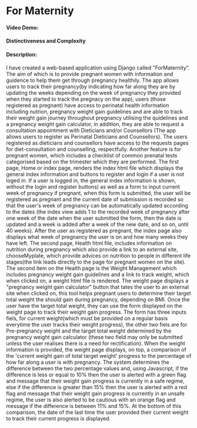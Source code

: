 # For Maternity
#### Video Demo: <URL>
#### Distinctiveness and Complexity
#### Description:
I have created a web-based application using Django called "ForMaternity". The aim of which is to provide pregnant women with information and guidence to help them get through pregnancy healthily. The app allows users to track their pregnancy(by indicating how far along they are by updating the weeks depending on the week of pregnancy they provided when they started to track the pregnacy on the app), users (those registered as pregnant) have access to perinatal health information including nutrion, pregnancy weight gain guidelines and are able to track their weight gain journey throughout pregnancy utilising the quidelines and a pregnancy weight gain calculator, in addition, they are able to request a consultation appointment with Dieticians and/or Counsellors (The app allows users to register as Perinatal Dieticians and Counsellors). The users registered as dieticians and counsellors have access to the requests pages for diet-consultation and counselling, respectfully. Another feature is for pregnant women, which includes a checklist of common prenatal tests categorised based on the trimester which they are performed. The first page, Home or index page, renders the index html file which displays the general index information and buttons to register and login if a user is not loged in. If a user is logged in, the general index information is shown, without the login and register buttons) as well as a form to input current week of pregnancy if pregnant, when this form is submitted, the user will be registered as pregnant and the current date of submission is recorded so that the user's week of pregnancy can be automatically updated according to the dates (the index view adds 1 to the recorded week of pregnancy after one week of the date when the user submitted the form, then the date is updated and a week is added after a week of the new date, and so on, until 40 weeks). After the user as registered as pregnant, the index page also displays what week of pregnancy the user is on and how many weeks they have left. The second page, Health html file, includes information on nutrition during pregnancy which also provide a link to an external site, chooseMyplate, which provide advices on nutrition to people in different life stages(the link leads directly to the page for pregnant women on the site). The second item on the Health page is the Weight Management which includes pregnancy weight gain guidelines and a link to track weight, which when clicked on, a weight html file is rendered. The weight page displays a "pregnancy weight gain calculator" button that tates the user to an external site when clicked on, this tool helps pregnant users to determine their target total weight the should gain during pregnancy, depending on BMI. Once the user have the target total weight, they can use the form displayed on the weight page to track their weight gain progress. The form has three inputs fiels, for current weight(which must be provided on a regular basis everytime the user tracks their weight progress), the other two fiels are for Pre-pregnancy weight and the target total weight determined by the pregnancy weight gain calculator (these two field may only be submitted unless the user realises there is a need for rectification). When the weight information is provided, the weight page displays, on top, a comparison of the 'current weight gain of total target weight' progress to the percentage of how far along a user is with pregnancy. The system determines the difference between the two percentage values and, using Javascript, if the difference is less or equal to 10% then the user is alerted with a green flag and message that their weight gain progress is currently in a safe regime, else if the difference is greater than 15% then the user is alerted with a red flag and message that their weight gain progress is currently in an unsafe regime, the user is also alerted to be cautious with an orange flag and message if the difference is between 11% and 15%. At the bottom of this comparison, the date of the last time the user provided their current weight to track their current progress is displayed.
